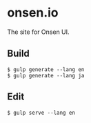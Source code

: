 onsen.io
====

The site for Onsen UI.

Build
----

    $ gulp generate --lang en
    $ gulp generate --lang ja

Edit
----

    $ gulp serve --lang en

